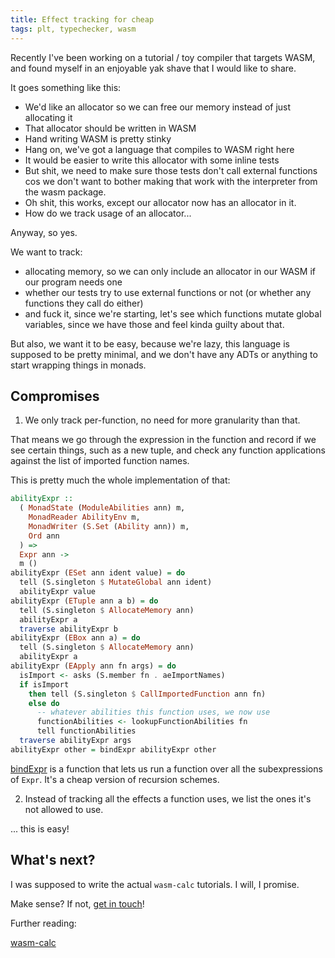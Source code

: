 ```yaml
---
title: Effect tracking for cheap 
tags: plt, typechecker, wasm 
---
```


Recently I've been working on a tutorial / toy compiler that targets WASM, and
found myself in an enjoyable yak shave that I would like to share.

It goes something like this:

- We'd like an allocator so we can free our memory instead of just allocating
  it
- That allocator should be written in WASM
- Hand writing WASM is pretty stinky
- Hang on, we've got a language that compiles to WASM right here
- It would be easier to write this allocator with some inline tests
- But shit, we need to make sure those tests don't call external functions cos
  we don't want to bother making that work with the interpreter from the wasm
  package.
- Oh shit, this works, except our allocator now has an allocator in it.
- How do we track usage of an allocator...

Anyway, so yes.

We want to track:

- allocating memory, so we can only include an allocator in our WASM if our
  program needs one
- whether our tests try to use external functions or not (or whether any
  functions they call do either)
- and fuck it, since we're starting, let's see which functions mutate global
  variables, since we have those and feel kinda guilty about that.

But also, we want it to be easy, because we're lazy, this language is
supposed to be pretty minimal, and we don't have any ADTs or anything to start
wrapping things in monads.

## Compromises

1. We only track per-function, no need for more granularity than that. 

That means we go through the expression in the function and record if we see
certain things, such as a new tuple, and check any function applications
against the list of imported function names.

This is pretty much the whole implementation of that:

```haskell
abilityExpr ::
  ( MonadState (ModuleAbilities ann) m,
    MonadReader AbilityEnv m,
    MonadWriter (S.Set (Ability ann)) m,
    Ord ann
  ) =>
  Expr ann ->
  m ()
abilityExpr (ESet ann ident value) = do
  tell (S.singleton $ MutateGlobal ann ident)
  abilityExpr value
abilityExpr (ETuple ann a b) = do
  tell (S.singleton $ AllocateMemory ann)
  abilityExpr a
  traverse abilityExpr b
abilityExpr (EBox ann a) = do
  tell (S.singleton $ AllocateMemory ann)
  abilityExpr a
abilityExpr (EApply ann fn args) = do
  isImport <- asks (S.member fn . aeImportNames)
  if isImport
    then tell (S.singleton $ CallImportedFunction ann fn)
    else do
      -- whatever abilities this function uses, we now use
      functionAbilities <- lookupFunctionAbilities fn
      tell functionAbilities
  traverse abilityExpr args
abilityExpr other = bindExpr abilityExpr other
```

[bindExpr](https://github.com/danieljharvey/wasm-calc/blob/trunk/wasm-calc9/src/Calc/ExprUtils.hs#L55) is a function that lets us run a function over all the
subexpressions of `Expr`. It's a cheap version of recursion schemes.

2. Instead of tracking all the effects a function uses, we list the ones it's
   not allowed to use.

... this is easy!

## What's next?

I was supposed to write the actual `wasm-calc` tutorials. I will, I promise.

Make sense? If not, [get in touch](/contact.html)!

Further reading:

[wasm-calc](https://github.com/danieljharvey/wasm-calc)
